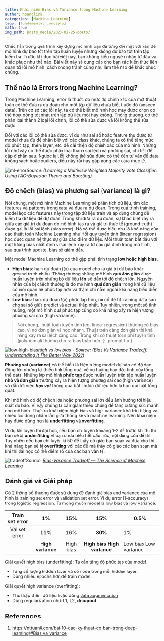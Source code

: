 ```yaml
---
title: Khái niệm Bias và Variance trong Machine Learning
author: hoanglinh
categories: [Machine Learning]
tags: [fundamental concepts]
math: true
img_path: posts_media/2023-02-25-posts/
---
```


Chắc hẳn trong quá trình xây dựng mô hình bạn đã từng đối mặt với vấn đề mô hình dự báo tốt trên tập huấn luyện nhưng không dự báo tốt trên tập kiểm tra. Trước khi đọc bài viết này, bạn không hiểu nguyên nhân từ đâu và khắc phục như thế nào. Bài viết này sẽ cung cấp cho bạn các kiến thức liên quan tới lỗi mô hình, cách phòng tránh cũng như làm thế nào để khắc phục chúng.

## Thế nào là Errors trong Machine Learning?

Trong Machine Learning, error là thước đo mức độ chính xác của một thuật toán có thể đưa ra dự đoán cho một tập dữ liệu chưa biết trước đó (unseen data). Trên cơ sở các lỗi này, ta có thể biết mô hình học máy được chọn có thể hoạt động tốt nhất trên tập dữ liệu mới hay không. Thông thường, có thể phân loại thành 2 loại lỗi chính, lỗi có thể sửa được và lỗi không thể sửa được. 

Đối với các lỗi có thể sửa được, ví dụ như sai số hoặc feature thu được từ model chưa đủ để phân biệt với các class khác, chúng ta có thể tăng mức độ phức tạp, thêm layer, etc. để cải thiện độ chính xác của mô hình. Những lỗi như vậy có thể được phân loại thành sai lệch và phương sai, chi tiết đề cập ở phần sau. Ngược lại, lỗi không thể sửa được có thể đến từ vấn đề data không sạch hoặc outliers, điều này rất hay gặp trong các data thực tế.

![ml-error](ml-error.png)_Source: (Learning a Multiview Weighted Majority Vote Classifier: Using PAC-Bayesian Theory and Boosting)_

## Độ chệch (bias) và phương sai (variance) là gì?

Nói chung, một mô hình Machine Learning sẽ phân tích dữ liệu, tìm các features và patterns trong data và đưa ra dự đoán. Trong quá trình training, model học các features này trong tập dữ liệu train và áp dụng chúng để kiểm tra dữ liệu để dự đoán. Trong khi đưa ra dự đoán, sự khác biệt xảy ra giữa các giá trị dự đoán do mô hình tạo ra và giá trị thực tế (ground truth) được gọi là lỗi sai lệch (bias error). Nó có thể được hiểu như là khả năng của các thuật toán Machine Learning như Hồi quy tuyến tính (linear regression) học được quan hệ thực sự giữa các điểm dữ liệu. Mỗi thuật toán bắt đầu với một lượng bias nhất định vì sai lệch xảy ra từ các giả định trong mô hình, sau quá trình update, bias sẽ giảm dần.

Một model Machine Learning có thể gặp phải tình trạng **low hoặc high bias**. 

- **High bias**: hàm dự đoán $f(x)$ của model cho ra giá trị dự báo khác ground truth nhiều. Thông thường những mô hình **quá đơn giản** được huấn luyện trên những bộ dữ liệu **lớn** sẽ dẫn tới độ chệch lớn. Nguyên nhân của bị chệch thường là do mô hình **quá đơn giản** trong khi dữ liệu có mối quan hệ phức tạp hơn và thậm chí nằm ngoài khả năng biểu diễn của mô hình.
- **Low bias**: hàm dự đoán $f(x)$ phức tạp hơn, nó cố để fit training data sao cho sai số giữa predict và actual thấp nhất. Tuy nhiên, trong một số tình huống, một mô hình quá phức tạp cũng có khả năng xảy ra hiện tượng phương sai cao (high variance).

> Nói chung, thuật toán tuyến tính (eg. linear regression) thường có bias cao, vì nó đơn giản và học nhanh. Thuật toán càng đơn giản thì khả năng xảy ra sai lệch càng cao. Trong khi đó thuật toán phi tuyến tính (polynomial) thường cho ra bias thấp hơn.
{: .prompt-tip }

![low-high-bias](low-high-bias.png)_High vs low bias - Source: ([Bias Vs Variance Tradeoff: Understanding It The Better Way 2022](https://buggyprogrammer.com/bias-vs-variance-tradeoff/)_)

**Phương sai (variance)** có thể hiểu là hiện tượng model dự báo có độ dao động lớn nhưng lại thiếu tính tổng quát về xu hướng hay đặc tính của tổng thể data. Những lớp mô hình **phức tạp** được huấn luyện trên tập huấn luyện **nhỏ và đơn giản** thường xảy ra hiện tượng phương sai cao (high variance) và dẫn tới việc ***học vẹt*** thông qua bắt chước dữ liệu hơn là học qui luật tổng quát. 

Khi mô hình có độ chệch lớn hoặc phương sai lớn đều ảnh hưởng tới hiệu suất dự báo. Vì vậy chúng ta cần giảm thiểu chúng để tăng cường sức mạnh cho mô hình. Thực ra khái niệm high bias và high variance khá trìu tượng và nhiều lúc dùng nhầm lẫn giữa thống kê và machine learning. Nên khái niệm hay được dùng hơn là **underfitting** và **overfitting**.

Ví dụ khi luyện thi đại học, nếu bạn chỉ luyện khoảng 1-2 đề trước khi thi thì bạn sẽ bị **underfitting** vì bạn chưa hiểu hết cấu trúc, nội dung của đề thi. Tuy nhiên nếu bạn chỉ luyện kĩ 50 đề thầy cô giáo bạn soạn và đưa cho thì khả năng bạn sẽ bị **overfitting** với các đề mà thầy cô giáo các bạn soạn mà khi thi đại học có thể điểm số của các bạn vẫn tệ.

![tradeoff](Bias-Variance-Tradeoff.png)_Source: [Bias-Variance Tradeoff — The Science of Machine Learning](https://www.ml-science.com/bias-variance-tradeoff)_

## Đánh giá và Giải pháp

Có 2 thông số thường được sử dụng để đánh giá bias and variance của mô hình là training set error và validation set error. Ví dụ error (1-accuracy) trong logistic regression. Ta mong muốn model là low bias và low variance.

| Train set error |      **1%**       |    15%    |           **15%**           | 0.5%                  |
| :-------------: | :---------------: | :-------: | :-------------------------: | --------------------- |
|  Val set error  |      **11%**      |    16%    |           **30%**           | 1%                    |
|                 | **High variance** | High bias | **High bias High variance** | Low bias Low variance |

Giải quyết high bias (underfitting): Ta cần tăng độ phức tạp của model

- Tăng số lượng hidden layer và số node trong mỗi hidden layer.
- Dùng nhiều epochs hơn để train model.

Giải quyết high variance (overfitting):

- Thu thập thêm dữ liệu hoặc dùng [data augmentation](https://nttuan8.com/bai-9-transfer-learning-va-data-augmentation/#Data_augmentation)
- Dùng regularization như: L1, L2, **droupout**

## References

1. https://nttuan8.com/bai-10-cac-ky-thuat-co-ban-trong-deep-learning/#Bias_va_variance
